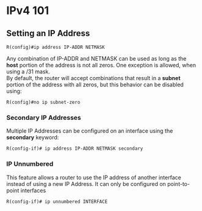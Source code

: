 # IPv4 101

## Setting an IP Address

```
R(config)#ip address IP-ADDR NETMASK
```

Any combination of IP-ADDR and NETMASK can be used as long as the **host** portion of the address is not all zeros. One exception is allowed, when using a /31 mask.\
By default, the router will accept combinations that result in a **subnet** portion of the address with all zeros, but this behavior can be disabled using:

```
R(config)#no ip subnet-zero
```

### Secondary IP Addresses

Multiple IP Addresses can be configured on an interface using the **secondary** keyword:

```
R(config-if)# ip address IP-ADDR NETMASK secondary
```

### IP Unnumbered

This feature allows a router to use the IP address of another interface instead of using a new IP Address. It can only be configured on point-to-point interfaces

```
R(config-if)# ip unnumbered INTERFACE
```
